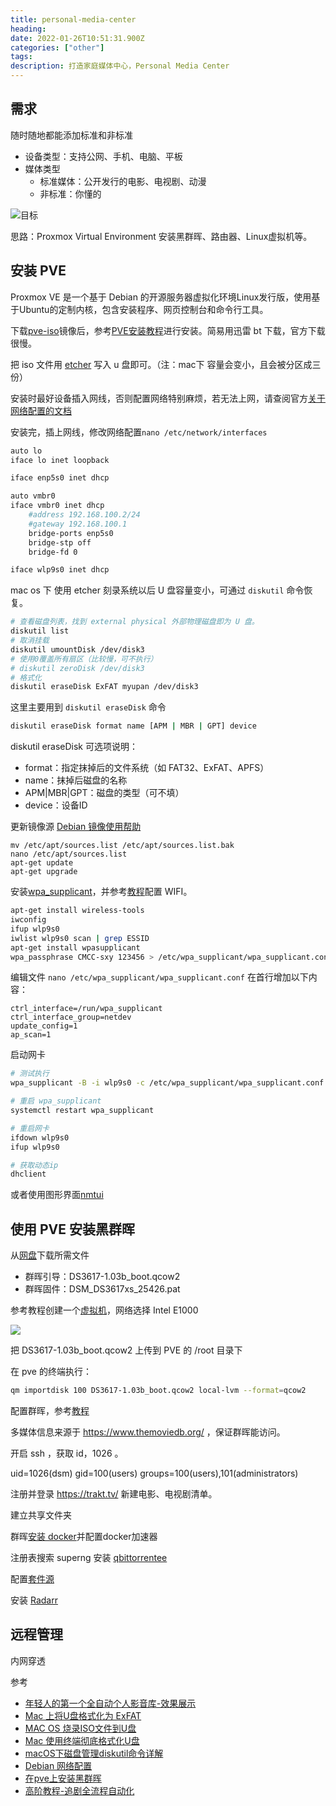 ```yaml
---
title: personal-media-center 
heading: 
date: 2022-01-26T10:51:31.900Z
categories: ["other"]
tags: 
description: 打造家庭媒体中心，Personal Media Center
---
```



## 需求
随时随地都能添加标准和非标准

- 设备类型：支持公网、手机、电脑、平板
- 媒体类型
    - 标准媒体：公开发行的电影、电视剧、动漫
    - 非标准：你懂的


![目标](https://gitee.com/smile365/blogimg/raw/master/小书匠/1643194483988.png)

思路：Proxmox Virtual Environment 安装黑群晖、路由器、Linux虚拟机等。


## 安装 PVE


Proxmox VE 是一个基于 Debian 的开源服务器虚拟化环境Linux发行版，使用基于Ubuntu的定制内核，包含安装程序、网页控制台和命令行工具。

下载[pve-iso](https://www.proxmox.com/en/downloads/category/iso-images-pve)镜像后，参考[PVE安装教程](https://www.10bests.com/install-proxmox-ve/)进行安装。简易用迅雷 bt 下载，官方下载很慢。


把 iso 文件用 [etcher](https://www.balena.io/etcher/) 写入 u 盘即可。（注：mac下 容量会变小，且会被分区成三份）

安装时最好设备插入网线，否则配置网络特别麻烦，若无法上网，请查阅官方[关于网络配置的文档](https://pve.proxmox.com/wiki/Network_Configuration#_choosing_a_network_configuration)

安装完，插上网线，修改网络配置`nano /etc/network/interfaces`
```bash
auto lo
iface lo inet loopback

iface enp5s0 inet dhcp

auto vmbr0
iface vmbr0 inet dhcp
	#address 192.168.100.2/24
	#gateway 192.168.100.1
	bridge-ports enp5s0
	bridge-stp off
	bridge-fd 0

iface wlp9s0 inet dhcp
```


mac os 下 使用 etcher 刻录系统以后 U 盘容量变小，可通过 `diskutil` 命令恢复。

```bash
# 查看磁盘列表，找到 external physical 外部物理磁盘即为 U 盘。
diskutil list
# 取消挂载
diskutil umountDisk /dev/disk3
# 使用0覆盖所有扇区（比较慢，可不执行）
# diskutil zeroDisk /dev/disk3
# 格式化
diskutil eraseDisk ExFAT myupan /dev/disk3 
```

这里主要用到 `diskutil eraseDisk` 命令
```bash
diskutil eraseDisk format name [APM | MBR | GPT] device
```

diskutil eraseDisk 可选项说明：
 - format：指定抹掉后的文件系统（如 FAT32、ExFAT、APFS）
- name：抹掉后磁盘的名称
- APM|MBR|GPT：磁盘的类型（可不填）
- device：设备ID



更新镜像源 [Debian 镜像使用帮助](https://mirrors.tuna.tsinghua.edu.cn/help/debian/)
```
mv /etc/apt/sources.list /etc/apt/sources.list.bak
nano /etc/apt/sources.list
apt-get update
apt-get upgrade
```


安装[wpa_supplicant](https://wiki.archlinux.org/title/wpa_supplicant)，并参考[教程](https://linuxconfig.org/how-to-connect-to-wifi-from-the-cli-on-debian-10-buster)配置 WIFI。

```bash
apt-get install wireless-tools
iwconfig
ifup wlp9s0
iwlist wlp9s0 scan | grep ESSID
apt-get install wpasupplicant
wpa_passphrase CMCC-sxy 123456 > /etc/wpa_supplicant/wpa_supplicant.conf


```

编辑文件 `nano /etc/wpa_supplicant/wpa_supplicant.conf` 在首行增加以下内容：
```
ctrl_interface=/run/wpa_supplicant
ctrl_interface_group=netdev
update_config=1
ap_scan=1
```

启动网卡
```bash
# 测试执行
wpa_supplicant -B -i wlp9s0 -c /etc/wpa_supplicant/wpa_supplicant.conf

# 重启 wpa_supplicant
systemctl restart wpa_supplicant

# 重启网卡
ifdown wlp9s0
ifup wlp9s0

# 获取动态ip
dhclient
```


或者使用图形界面[nmtui](https://howtoinstall.co/en/network-manager)



## 使用 PVE 安装黑群晖


从[网盘](https://foxi.buduanwang.vip/pan/%E8%BD%AF%E4%BB%B6%E6%94%B6%E9%9B%86/%E9%BB%91%E7%BE%A4%E6%99%96/)下载所需文件
- 群晖引导：DS3617-1.03b_boot.qcow2
- 群晖固件：DSM_DS3617xs_25426.pat

参考教程创建一个[虚拟机](https://foxi.buduanwang.vip/virtualization/1353.html/)，网络选择 Intel E1000

![](https://gitee.com/smile365/blogimg/raw/master/小书匠/1644664926503.png)


把 DS3617-1.03b_boot.qcow2 上传到 PVE 的 /root 目录下

在 pve 的终端执行：
```bash
qm importdisk 100 DS3617-1.03b_boot.qcow2 local-lvm --format=qcow2
```



配置群晖，参考[教程](https://gitmind.cn/app/doc/1e57138160015b5fd23e76b9a2fc61ed)

多媒体信息来源于 https://www.themoviedb.org/ ，保证群晖能访问。

开启 ssh ，获取 id，1026 。


uid=1026(dsm) gid=100(users) groups=100(users),101(administrators)

注册并登录 https://trakt.tv/ 新建电影、电视剧清单。

建立共享文件夹

 群晖[安装 docker](https://zhuanlan.zhihu.com/p/146175822)并配置docker加速器

注册表搜索 superng 安装 [qbittorrentee](https://registry.hub.docker.com/r/superng6/qbittorrentee/)

配置[套件源](https://www.ruoyer.com/dsm_crt.html)

安装 [Radarr](https://post.smzdm.com/p/a9g2w0qp/)


## 远程管理

内网穿透


参考 
- [年轻人的第一个全自动个人影音库-效果展示](https://www.bilibili.com/video/BV19S4y1Q7nB)
- [Mac 上将U盘格式化为 ExFAT](https://sspai.com/post/68573)
- [MAC OS 烧录ISO文件到U盘](https://blog.csdn.net/Aria_Miazzy/article/details/104321607)
- [Mac 使用终端彻底格式化U盘](https://blog.csdn.net/chenhao_c_h/article/details/102552874)
- [macOS下磁盘管理diskutil命令详解](https://blog.csdn.net/weixin_41136293/article/details/108766145)
- [Debian 网络配置](https://pan-xiao.gitbook.io/debian/config/network)
- [在pve上安装黑群晖](https://foxi.buduanwang.vip/virtualization/1353.html/)
- [高阶教程-追剧全流程自动化](https://post.smzdm.com/p/a3gvpn27/)

